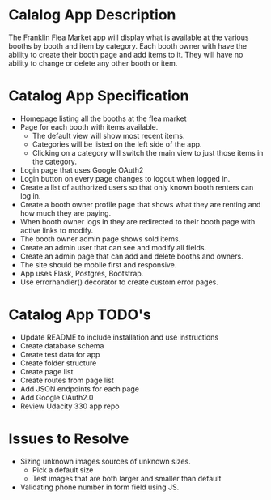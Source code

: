 # Calalog App Description
The Franklin Flea Market app will display what is available at the various booths by booth and item by category.  Each booth owner with have the ability to create their booth page and add items to it.  They will have no ability to change or delete any other booth or item.

# Catalog App Specification
* Homepage listing all the booths at the flea market
* Page for each booth with items available.
  * The default view will show most recent items.
  * Categories will be listed on the left side of the app.
  * Clicking on a category will switch the main view to just those items in the category.
* Login page that uses Google OAuth2
* Login button on every page changes to logout when logged in.
* Create a list of authorized users so that only known booth renters can log in.
* Create a booth owner profile page that shows what they are renting and how much they are paying.
* When booth owner logs in they are redirected to their booth page with active links to modify.
* The booth owner admin page shows sold items.
* Create an admin user that can see and modify all fields.
* Create an admin page that can add and delete booths and owners.
* The site should be mobile first and responsive.
* App uses Flask, Postgres, Bootstrap.
* Use errorhandler() decorator to create custom error pages.

# Catalog App TODO's

* Update README to include installation and use instructions
* Create database schema
* Create test data for app
* Create folder structure
* Create page list
* Create routes from page list
* Add JSON endpoints for each page
* Add Google OAuth2.0
* Review Udacity 330 app repo

# Issues to Resolve
* Sizing unknown images sources of unknown sizes.
  * Pick a default size
  * Test images that are both larger and smaller than default
* Validating phone number in form field using JS.
